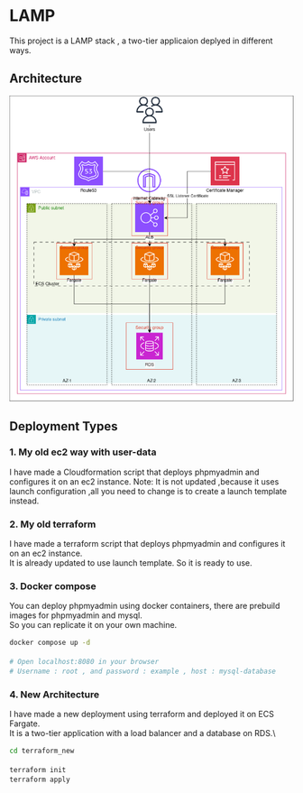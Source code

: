 # LAMP

This project is a LAMP stack , a two-tier applicaion deplyed in different ways. 

<!-- Check-out my youtube video for more information : [Youtube]() -->

## Architecture
![alt text](terraform_new/LAMP_new.drawio.png "Architecture")

## Deployment Types

### 1. My old ec2 way with user-data
I have made a Cloudformation script that deploys phpmyadmin and configures it on an ec2 instance. 
Note: It is not updated ,because it uses launch configuration ,all you need to change is to create a launch template instead.

### 2. My old terraform
I have made a terraform script that deploys phpmyadmin and configures it on an ec2 instance.\
It is already updated to use launch template. So it is ready to use.

### 3. Docker compose 
You can deploy phpmyadmin using docker containers, there are prebuild images for phpmyadmin and mysql.\
So you can replicate it on your own machine.
```bash
docker compose up -d

# Open localhost:8080 in your browser
# Username : root , and password : example , host : mysql-database
```

### 4. New Architecture
I have made a new deployment using terraform and deployed it on ECS Fargate.\
It is a two-tier application with a load balancer and a database on RDS.\
```bash
cd terraform_new

terraform init
terraform apply

```
